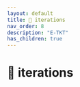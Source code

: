 ```yaml
---
layout: default
title: 🧬 iterations
nav_order: 8
description: "E-TKT"
has_children: true
---
```


# 🧬 **iterations**
